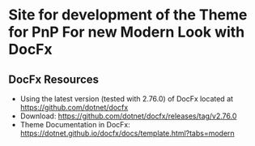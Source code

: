 # Site for development of the Theme for PnP For new Modern Look with DocFx

## DocFx Resources

- Using the latest version (tested with 2.76.0) of DocFx located at https://github.com/dotnet/docfx
- Download: https://github.com/dotnet/docfx/releases/tag/v2.76.0
- Theme Documentation in DocFx: https://dotnet.github.io/docfx/docs/template.html?tabs=modern